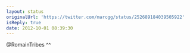 ```yaml
---
layout: status
originalUrl: 'https://twitter.com/marcgg/status/252689184039505922'
isReply: true
date: 2012-10-01 08:39:30
---
```


@RomainTribes ^^
